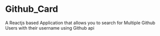 # Github_Card
A Reactjs based Application that allows you to search for Multiple Github Users with their username using Github api
